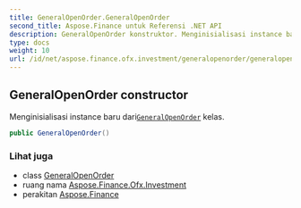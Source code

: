 ```yaml
---
title: GeneralOpenOrder.GeneralOpenOrder
second_title: Aspose.Finance untuk Referensi .NET API
description: GeneralOpenOrder konstruktor. Menginisialisasi instance baru dariGeneralOpenOrder kelas.
type: docs
weight: 10
url: /id/net/aspose.finance.ofx.investment/generalopenorder/generalopenorder/
---
```

## GeneralOpenOrder constructor

Menginisialisasi instance baru dari[`GeneralOpenOrder`](../) kelas.

```csharp
public GeneralOpenOrder()
```

### Lihat juga

* class [GeneralOpenOrder](../)
* ruang nama [Aspose.Finance.Ofx.Investment](../../generalopenorder/)
* perakitan [Aspose.Finance](../../../)



